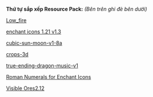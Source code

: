 **Thứ tự sắp xếp Resource Pack:** 
_(Bên trên ghi đè bên dưới)_

[Low_fire](https://modrinth.com/resourcepack/low-fire-txf/version/1.21)

[enchant icons 1.21 v1.3](https://modrinth.com/resourcepack/enchant-icons-countxd/version/L6NvKcZN)

[cubic-sun-moon-v1-8a](https://modrinth.com/resourcepack/cubic-sun-moon/version/1.8)

[crops-3d](https://modrinth.com/resourcepack/3d-crops/version/1)

[true-ending-dragon-music-v1](https://modrinth.com/resourcepack/true-ending-ender-dragon-music/version/1.0)

[Roman Numerals for Enchant Icons](https://modrinth.com/resourcepack/roman-numerals-for-enchant-icons/version/1)

[Visible Ores2.12](https://modrinth.com/resourcepack/visible-ores/version/BzdNcWaP)

